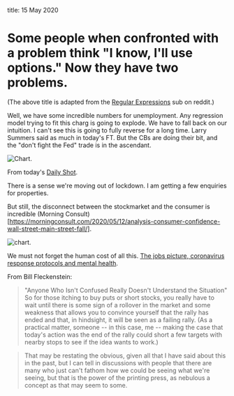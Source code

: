 title: 15 May 2020

# Some people when confronted with a problem think "I know, I'll use options." Now they have two problems.

(The above title is adapted from the [Regular Expressions](https://www.reddit.com/r/regex/) sub on reddit.)

Well, we have some incredible numbers for unemployment. Any regression model trying to fit this charg is going to explode. We have to fall back on our intuition. I can't see this is going to fully reverse for a long time. Larry Summers said as much in today's FT.  But the CBs are doing their bit, and the "don't fight the Fed" trade is in the ascendant.


![Chart]({attach}unemployment_surges.png).


From today's [Daily Shot](https://dailyshotbrief.com/the-daily-shot-brief-may-11th-2020/). 


There is a sense we're moving out of lockdown.
I am getting a few enquiries for properties.

But still, the disconnect between the stockmarket and the consumer is incredible (Morning Consult)[https://morningconsult.com/2020/05/12/analysis-consumer-confidence-wall-street-main-street-fall/].

![chart](https://assets.morningconsult.com/wp-uploads/2020/05/12183708/Consumer-Investor-Confidence.png).	

We must not forget the human cost of all this. [The jobs picture, coronavirus response protocols and mental health](https://pro.creditwritedowns.com/p/the-jobs-picture-coronavirus-response?token=eyJ1c2VyX2lkIjoxMTAyMDI1LCJwb3N0X2lkIjo0NDE1NDEsIl8iOiJmQnQ0bSIsImlhdCI6MTU4OTU2NTI4MCwiZXhwIjoxNTg5NTY4ODgwLCJpc3MiOiJwdWItMjEzNCIsInN1YiI6InBvc3QtcmVhY3Rpb24ifQ.tvyK9X78htMKgbANzSZrA3O15sjaEr-KSHEvsdC2Cao).


From Bill Fleckenstein:
>"Anyone Who Isn't Confused Really Doesn't Understand the Situation"
So for those itching to buy puts or short stocks, you really have to wait until there is some sign of a rollover in the market and some weakness that allows you to convince yourself that the rally has ended and that, in hindsight, it will be seen as a failing rally. (As a practical matter, someone -- in this case, me -- making the case that today's action was the end of the rally could short a few targets with nearby stops to see if the idea wants to work.)

> That may be restating the obvious, given all that I have said about this in the past, but I can tell in discussions with people that there are many who just can't fathom how we could be seeing what we're seeing, but that is the power of the printing press, as nebulous a concept as that may seem to some.

	